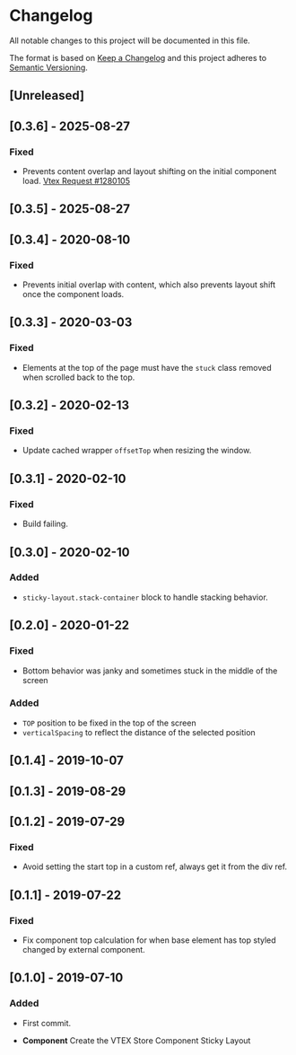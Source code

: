 # Changelog

All notable changes to this project will be documented in this file.

The format is based on [Keep a Changelog](http://keepachangelog.com/en/1.0.0/)
and this project adheres to [Semantic Versioning](http://semver.org/spec/v2.0.0.html).

## [Unreleased]

## [0.3.6] - 2025-08-27
### Fixed 
- Prevents content overlap and layout shifting on the initial component load. [Vtex Request #1280105](https://support.vtex.com/hc/en-us/requests/1280105)

## [0.3.5] - 2025-08-27

## [0.3.4] - 2020-08-10
### Fixed
- Prevents initial overlap with content, which also prevents layout shift once the component loads.

## [0.3.3] - 2020-03-03
### Fixed
- Elements at the top of the page must have the `stuck` class removed when scrolled back to the top.

## [0.3.2] - 2020-02-13
### Fixed
- Update cached wrapper `offsetTop` when resizing the window.

## [0.3.1] - 2020-02-10
### Fixed
- Build failing.

## [0.3.0] - 2020-02-10
### Added
- `sticky-layout.stack-container` block to handle stacking behavior.

## [0.2.0] - 2020-01-22

### Fixed

- Bottom behavior was janky and sometimes stuck in the middle of the screen

### Added

- `TOP` position to be fixed in the top of the screen
- `verticalSpacing` to reflect the distance of the selected position

## [0.1.4] - 2019-10-07

## [0.1.3] - 2019-08-29

## [0.1.2] - 2019-07-29
### Fixed
- Avoid setting the start top in a custom ref, always get it from the div ref.

## [0.1.1] - 2019-07-22
### Fixed
- Fix component top calculation for when base element has top styled changed by external component.

## [0.1.0] - 2019-07-10
### Added
- First commit.

- **Component** Create the VTEX Store Component Sticky Layout
